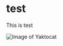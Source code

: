 # test

This is test

![Image of Yaktocat](https://s3.eu-central-1.amazonaws.com/expertcoder.io/github-banner/banner.png)
